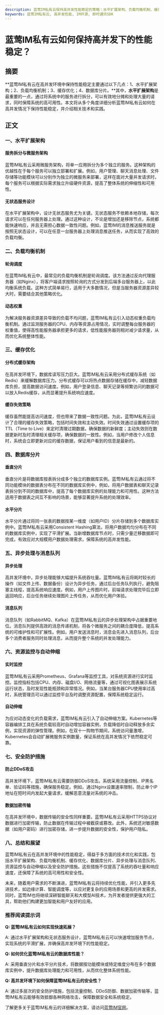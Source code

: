 ```yaml
---
description: 蓝莺IM私有云保持高并发性能稳定的策略：水平扩展架构、负载均衡机制、缓存优化、数据库分片、异步处理与消息队列。
keywords: 蓝莺IM私有云, 高并发性能, IM开源, 即时通讯SDK
---
```

# 蓝莺IM私有云如何保持高并发下的性能稳定？

## 摘要
**蓝莺IM私有云在高并发环境中保持性能稳定主要通过以下几点：1、水平扩展架构；2、负载均衡机制；3、缓存优化；4、数据库分片。**其中，**水平扩展架构**是最重要的一点，通过将系统中的服务进行拆分，可以有效地分摊和处理大量的请求，同时保障系统的高可用性。本文将从多个角度详细分析蓝莺IM私有云如何在高并发情况下保持性能稳定，并介绍相关技术和实践。

## 正文

### 一、水平扩展架构

#### 服务拆分与微服务架构

蓝莺IM私有云采用微服务架构，将单一应用拆分为多个独立的服务。这种架构的优越性在于每个服务可以独立部署和扩展。例如，用户管理、聊天消息处理、文件存储等功能模块可以分别作为独立的微服务来部署，这样在面对大量并发请求时，每个服务可以根据实际需求独立升级硬件资源，提高了整体系统的伸缩性和可用性。

#### 无状态服务设计

在水平扩展架构中，设计无状态服务尤为关键。无状态服务不依赖本地存储，每次请求可以在任何服务器上处理。通过这种设计，不论是增加还是移除节点，系统都能快速响应，并且无需担心数据一致性问题。例如，蓝莺IM的消息推送服务就是按照无状态设计，可以在任意一台服务器上处理消息推送任务，从而实现了高效的负载均衡。

### 二、负载均衡机制

#### 轮询调度

在蓝莺IM私有云中，最常见的负载均衡机制是轮询调度。该方法通过反向代理服务器（如Nginx），将客户端请求按照轮询的方式分发到后端多台服务器上，以此均衡系统负载。这种方式简单易行，适用于大多数情况，但是当服务器资源差异较大时，需要结合其他策略优化。

#### 动态权重

为解决服务器资源差异导致的负载不均问题，蓝莺IM私有云引入动态权重负载均衡机制。通过监测服务器的CPU、内存等资源占用情况，实时调整每台服务器的权重值，使得高性能服务器承担更多的请求，低性能服务器则相对减少请求量，从而优化系统整体性能。

### 三、缓存优化

#### 分布式缓存架构

在高并发环境下，数据库读写压力巨大。蓝莺IM私有云采用分布式缓存系统（如Redis）来缓解数据库压力。分布式缓存可以将热点数据存储在缓存中，减轻数据库负担，提高数据访问速度。例如，用户登录信息、聊天记录等频繁访问的数据可以放入Redis缓存，从而显著提升系统响应速度。

#### 缓存失效策略

缓存虽然能提高访问速度，但也带来了数据一致性问题。为此，蓝莺IM私有云设计了合理的缓存失效策略，包括时间失效和主动失效。时间失效通过设置缓存项的TTL（Time to Live）来定时清理过期数据，确保数据的新鲜度；主动失效则在数据更新时及时清理相关缓存项，确保数据的一致性。例如，当用户修改个人信息时，系统会立即更新对应的缓存数据，保证用户看到的信息是最新的。

### 四、数据库分片

#### 垂直分片

垂直分片是将数据库按表拆分成多个独立的数据库实例。蓝莺IM私有云通过将不同功能模块的数据表分布在不同的数据库实例中，例如，将用户数据表和聊天记录表拆分到不同的数据库中，提高了每个数据库实例的处理能力和可用性。这种方法适用于数据表之间互不影响的场景，能够显著提升系统的处理效率。

#### 水平分片

水平分片通过将同一张表的数据按某一维度（如用户ID）分片存储到多个数据库实例中。蓝莺IM私有云采用Consistent Hashing算法，将用户数据均匀分布在不同的数据库实例中，实现了平滑扩展。当新增数据库节点时，只需少量迁移数据即可完成，有效应对大规模用户数据处理需求，保障系统的高并发性能。

### 五、异步处理与消息队列

#### 异步处理

高并发环境中，异步处理能够大幅提升系统吞吐量。蓝莺IM私有云将耗时较长的操作（如文件上传、数据备份）设计为异步任务，通过后台任务队列执行，避免阻塞主线程，提高系统响应速度。例如，用户上传图片时，前端请求处理完毕后立即返回响应，后台任务继续处理图片上传任务，从而优化用户体验。

#### 消息队列

消息队列（如RabbitMQ、Kafka）在蓝莺IM私有云的异步处理架构中占据重要地位。消息队列提供高效的消息传递机制，将各个微服务之间的耦合度降低，提高系统的可维护性和可扩展性。例如，用户发送消息时，消息会先进入消息队列，后台多个消费者服务同时处理消息，从而提升整个系统的并发处理能力。

### 六、资源监控与自动伸缩

#### 实时监控

蓝莺IM私有云采用Prometheus、Grafana等监控工具，对系统资源进行实时监控。监控指标包括CPU、内存、磁盘I/O、网络流量等，通过可视化图表展示系统运行状态，及时发现性能瓶颈和异常情况。例如，当某台服务器CPU使用率过高时，系统管理员可以通过监控平台及时调整资源配置，保障系统稳定运行。

#### 自动伸缩

为应对动态变化的负载需求，蓝莺IM私有云引入了自动伸缩方案。Kubernetes等容器编排工具在系统负载较高时自动增加容器实例，负载降低时自动释放多余实例，实现资源的弹性管理。例如，在双十一购物节期间，系统访问量激增，Kubernetes会自动扩展微服务实例数量，保证系统在高并发情况下依然稳定可靠。

### 七、安全防护措施

#### 防止DDoS攻击

高并发环境下，蓝莺IM私有云需要防御DDoS攻击。系统采用流量控制、IP黑名单、验证码等措施，确保服务稳定。例如，通过Nginx设置速率限制，防止单个IP地址在短时间内发起大量请求，缓解恶意流量对系统的冲击。

#### 数据加密传输

在高并发环境中，数据传输的安全性同样重要。蓝莺IM私有云采用HTTPS协议对数据进行加密传输，防止数据在传输过程中被截获或篡改。此外，系统还对敏感数据（如用户密码）进行加密存储，进一步提升数据的安全性，保护用户隐私。

### 八、总结和展望

蓝莺IM私有云在高并发环境中的性能稳定，得益于多方面的技术优化和实践，包括水平扩展架构、负载均衡机制、缓存优化、数据库分片、异步处理与消息队列、资源监控与自动伸缩以及安全防护措施。这些措施不仅提高了系统的吞吐量和响应速度，还保障了系统的高可用性和安全性。

未来，随着用户需求的不断演进，蓝莺IM私有云将持续优化性能，并引入更多先进技术，如边缘计算、智能调度等，以应对更复杂的应用场景和更高的并发需求。同时，蓝莺IM也将继续深耕智能聊天和大模型AI技术，为开发者提供更强大的工具，帮助他们构建更加智能和用户友好的应用。

### 推荐阅读提示词

**Q: 蓝莺IM私有云如何实现快速拓展？**

A: 通过水平扩展架构和无状态服务设计，蓝莺IM私有云可以快速增加服务节点，实现系统的平滑扩展，并确保高并发环境下的性能稳定。

**Q: 如何优化蓝莺IM私有云的数据库性能？**

A: 采用垂直分片和水平分片技术，将数据按功能模块或特定维度分布在多个数据库实例中，提升数据库处理能力和可用性，从而优化整体系统性能。

**Q: 高并发环境下如何保障蓝莺IM私有云的安全性？**

A: 通过多层次的安全防护措施，包括流量控制、DDoS防御、数据加密传输等，蓝莺IM私有云能够有效抵御各种网络攻击，保障数据安全和系统稳定。

了解更多关于蓝莺IM私有云的详细解决方案，请访问[蓝莺IM官网](https://www.lanyingim.com)。
